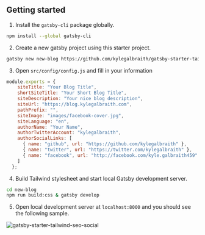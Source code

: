 ## Getting started
1. Install the `gatsby-cli` package globally.
```bash
npm install --global gatsby-cli
```
2. Create a new gatsby project using this starter project.
```bash
gatsby new new-blog https://github.com/kylegalbraith/gatsby-starter-tailwind-seo-social
```
3. Open `src/config/config.js` and fill in your information
```javascript
module.exports = {
    siteTitle: "Your Blog Title",
    shortSiteTitle: "Your Short Blog Title",
    siteDescription: "Your nice blog description",
    siteUrl: "https://blog.kylegalbraith.com",
    pathPrefix: "",
    siteImage: "images/facebook-cover.jpg",
    siteLanguage: "en",
    authorName: "Your Name",
    authorTwitterAccount: "kylegalbraith",
    authorSocialLinks: [
      { name: "github", url: "https://github.com/kylegalbraith" },
      { name: "twitter", url: "https://twitter.com/kylegalbraith" },
      { name: "facebook", url: "http://facebook.com/kyle.galbraith459" }
    ]
  };
```
4. Build Tailwind stylesheet and start local Gatsby development server.
```bash
cd new-blog
npm run build:css & gatsby develop
```
5. Open local development server at `localhost:8000` and you should see the following sample.

![gatsby-starter-tailwind-seo-social](https://raw.githubusercontent.com/kylegalbraith/gatsby-starter-tailwind-seo-social/master/gatsby-starter-running.PNG)

